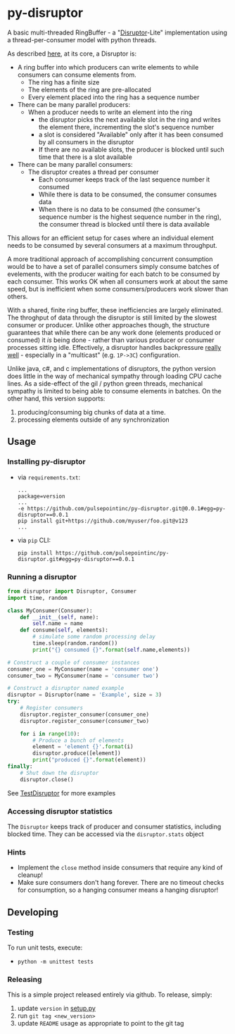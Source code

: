 # py-disruptor

A basic multi-threaded RingBuffer - a "[Disruptor](https://lmax-exchange.github.io/disruptor/)-Lite" implementation using a thread-per-consumer model with python threads.

As described [here](http://mechanitis.blogspot.com/2011/07/dissecting-disruptor-writing-to-ring.html), at its core, a Disruptor is:

* A ring buffer into which producers can write elements to while consumers can consume elements from.
    * The ring has a finite size
    * The elements of the ring are pre-allocated
    * Every element placed into the ring has a sequence number
* There can be many parallel producers:
    * When a producer needs to write an element into the ring
        * the disruptor picks the next available slot in the ring and writes the element there, incrementing the slot's sequence number
        * a slot is considered "Available" only after it has been consumed by all consumers in the disruptor
        * If there are no available slots, the producer is blocked until such time that there is a slot available
* There can be many parallel consumers:
    * The disruptor creates a thread per consumer
        * Each consumer keeps track of the last sequence number it consumed
        * While there is data to be consumed, the consumer consumes data
        * When there is no data to be consumed (the consumer's sequence number is the highest sequence number in the ring), the consumer thread is blocked until there is data available

This allows for an efficient setup for cases where an individual element needs to be consumed by several consumers at a maximum throughput.

A more traditional approach of accomplishing concurrent consumption would be to have a set of parallel consumers simply consume batches of evelements, with the producer waiting for each batch to be consumed by each consumer.  This works OK when all consumers work at about the same speed, but is inefficient when some consumers/producers work slower than others.  

With a shared, finite ring buffer, these inefficiencies are largely eliminated.  The throghput of data through the disruptor is still limited by the slowest consumer or producer.  Unlike other approaches though, the structure guarantees that while there can be any work done (elements produced or consumed) it *is* being done - rather than various producer or consumer processes sitting idle.  Effectively, a disruptor handles backpressure [really well](https://github.com/LMAX-Exchange/disruptor/wiki/Performance-Results) - especially in a "multicast" (e.g. `1P->3C`) configuration.

Unlike java, c#, and c implementations of disruptors, the python version does little in the way of mechanical sympathy through loading CPU cache lines.  As a side-effect of the gil / python green threads, mechanical sympathy is limited to being able to consume elements in batches.  On the other hand, this version supports:

1. producing/consuming big chunks of data at a time.
2. processing elements outside of any synchronization

## Usage

### Installing py-disruptor
* via `requirements.txt`:
    ```
    ...
    package=version
    ...
    -e https://github.com/pulsepointinc/py-disruptor.git@0.0.1#egg=py-disruptor==0.0.1
    pip install git+https://github.com/myuser/foo.git@v123
    ...
    ```
* via `pip` CLI:
    ```
    pip install https://github.com/pulsepointinc/py-disruptor.git#egg=py-disruptor==0.0.1
    ```
### Running a disruptor

```python
from disruptor import Disruptor, Consumer
import time, random

class MyConsumer(Consumer):
    def __init__(self, name):
        self.name = name
    def consume(self, elements):
        # simulate some random processing delay
        time.sleep(random.random())
        print("{} consumed {}".format(self.name,elements))

# Construct a couple of consumer instances
consumer_one = MyConsumer(name = 'consumer one')
consumer_two = MyConsumer(name = 'consumer two')

# Construct a disruptor named example
disruptor = Disruptor(name = 'Example', size = 3)
try:
    # Register consumers
    disruptor.register_consumer(consumer_one)
    disruptor.register_consumer(consumer_two)

    for i in range(10):
        # Produce a bunch of elements
        element = 'element {}'.format(i)
        disruptor.produce([element])
        print("produced {}".format(element))
finally:
    # Shut down the disruptor
    disruptor.close()
```

See [TestDisruptor](tests/test_disruptor.py#137) for more examples

### Accessing disruptor statistics

The `Disruptor` keeps track of producer and consumer statistics, including blocked time.  They can be accessed via the `disruptor.stats` object

### Hints

* Implement the `close` method inside consumers that require any kind of cleanup!
* Make sure consumers don't hang forever.  There are no timeout checks for consumption, so a hanging consumer means a hanging disruptor!

## Developing

### Testing
To run unit tests, execute:
* `python -m unittest tests`

### Releasing

This is a simple project released entirely via github.  To release, simply:

1. update `version` in [setup.py](setup.py)
2. run `git tag <new_version>`
3. update `README` usage as appropriate to point to the git tag

